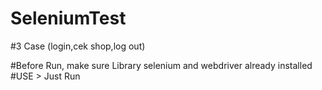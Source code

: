 # SeleniumTest

#3 Case (login,cek shop,log out)

#Before Run, make sure Library selenium and webdriver already installed
#USE > Just Run
